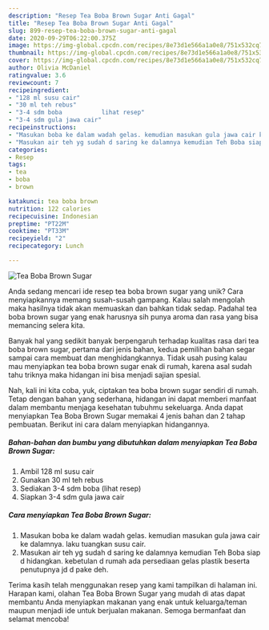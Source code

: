 ```yaml
---
description: "Resep Tea Boba Brown Sugar Anti Gagal"
title: "Resep Tea Boba Brown Sugar Anti Gagal"
slug: 899-resep-tea-boba-brown-sugar-anti-gagal
date: 2020-09-29T06:22:00.375Z
image: https://img-global.cpcdn.com/recipes/8e73d1e566a1a0e8/751x532cq70/tea-boba-brown-sugar-foto-resep-utama.jpg
thumbnail: https://img-global.cpcdn.com/recipes/8e73d1e566a1a0e8/751x532cq70/tea-boba-brown-sugar-foto-resep-utama.jpg
cover: https://img-global.cpcdn.com/recipes/8e73d1e566a1a0e8/751x532cq70/tea-boba-brown-sugar-foto-resep-utama.jpg
author: Olivia McDaniel
ratingvalue: 3.6
reviewcount: 7
recipeingredient:
- "128 ml susu cair"
- "30 ml teh rebus"
- "3-4 sdm boba           lihat resep"
- "3-4 sdm gula jawa cair"
recipeinstructions:
- "Masukan boba ke dalam wadah gelas. kemudian masukan gula jawa cair ke dalamnya. laku tuangkan susu cair."
- "Masukan air teh yg sudah d saring ke dalamnya kemudian Teh Boba siap d hidangkan. kebetulan d rumah ada persediaan gelas plastik beserta penutupnya jd d pake deh."
categories:
- Resep
tags:
- tea
- boba
- brown

katakunci: tea boba brown 
nutrition: 122 calories
recipecuisine: Indonesian
preptime: "PT22M"
cooktime: "PT33M"
recipeyield: "2"
recipecategory: Lunch

---
```



![Tea Boba Brown Sugar](https://img-global.cpcdn.com/recipes/8e73d1e566a1a0e8/751x532cq70/tea-boba-brown-sugar-foto-resep-utama.jpg)

Anda sedang mencari ide resep tea boba brown sugar yang unik? Cara menyiapkannya memang susah-susah gampang. Kalau salah mengolah maka hasilnya tidak akan memuaskan dan bahkan tidak sedap. Padahal tea boba brown sugar yang enak harusnya sih punya aroma dan rasa yang bisa memancing selera kita.



Banyak hal yang sedikit banyak berpengaruh terhadap kualitas rasa dari tea boba brown sugar, pertama dari jenis bahan, kedua pemilihan bahan segar sampai cara membuat dan menghidangkannya. Tidak usah pusing kalau mau menyiapkan tea boba brown sugar enak di rumah, karena asal sudah tahu triknya maka hidangan ini bisa menjadi sajian spesial.


Nah, kali ini kita coba, yuk, ciptakan tea boba brown sugar sendiri di rumah. Tetap dengan bahan yang sederhana, hidangan ini dapat memberi manfaat dalam membantu menjaga kesehatan tubuhmu sekeluarga. Anda dapat menyiapkan Tea Boba Brown Sugar memakai 4 jenis bahan dan 2 tahap pembuatan. Berikut ini cara dalam menyiapkan hidangannya.

<!--inarticleads1-->

##### Bahan-bahan dan bumbu yang dibutuhkan dalam menyiapkan Tea Boba Brown Sugar:

1. Ambil 128 ml susu cair
1. Gunakan 30 ml teh rebus
1. Sediakan 3-4 sdm boba           (lihat resep)
1. Siapkan 3-4 sdm gula jawa cair




<!--inarticleads2-->

##### Cara menyiapkan Tea Boba Brown Sugar:

1. Masukan boba ke dalam wadah gelas. kemudian masukan gula jawa cair ke dalamnya. laku tuangkan susu cair.
1. Masukan air teh yg sudah d saring ke dalamnya kemudian Teh Boba siap d hidangkan. kebetulan d rumah ada persediaan gelas plastik beserta penutupnya jd d pake deh.




Terima kasih telah menggunakan resep yang kami tampilkan di halaman ini. Harapan kami, olahan Tea Boba Brown Sugar yang mudah di atas dapat membantu Anda menyiapkan makanan yang enak untuk keluarga/teman maupun menjadi ide untuk berjualan makanan. Semoga bermanfaat dan selamat mencoba!
